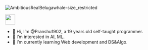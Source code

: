 ![AmbitiousRealBelugawhale-size_restricted](https://user-images.githubusercontent.com/70687348/170268953-efe79c93-de2a-4d88-986b-d8a20edcecad.gif)


<img height="32" width="32" src="https://cdn.jsdelivr.net/npm/simple-icons@v6/icons/twitter.svg" />


- 👋 Hi, I’m @Pranshu1902, a 19 years old self-taught programmer.
- 👀 I’m interested in AI, ML.
- 🌱 I’m currently learning Web development and DS&Algo.

